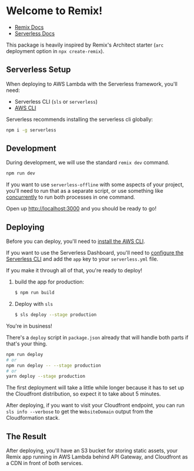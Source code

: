 # Welcome to Remix!

- [Remix Docs](https://remix.run/docs)
- [Serverless Docs](https://www.serverless.com/framework/docs)

This package is heavily inspired by Remix's Architect starter (`arc` deployment option in `npx create-remix`).


## Serverless Setup

When deploying to AWS Lambda with the Serverless framework, you'll need:

- Serverless CLI (`sls` or `serverless`)
- [AWS CLI](https://docs.aws.amazon.com/cli/latest/userguide/install-cliv2.html)

Serverless recommends installing the serverless cli globally:

```sh
npm i -g serverless
```

## Development

During development, we will use the standard `remix dev` command.

```sh
npm run dev
```

If you want to use `serverless-offline` with some aspects of your project, you'll need to run that as a separate script, or use something like [concurrently](https://npm.im/concurrently) to run both processes in one command.

Open up [http://localhost:3000](http://localhost:3000) and you should be ready to go!

## Deploying

Before you can deploy, you'll need to [install the AWS CLI](https://docs.aws.amazon.com/cli/latest/userguide/install-cliv2.html).

If you want to use the Serverless Dashboard, you'll need to [configure the Serverless CLI](https://www.serverless.com/framework/docs/getting-started/) and add the `app` key to your `serverless.yml` file.

If you make it through all of that, you're ready to deploy!

1. build the app for production:

   ```sh
   $ npm run build
   ```

2. Deploy with `sls`

   ```sh
   $ sls deploy --stage production
   ```

You're in business!

There's a `deploy` script in `package.json` already that will handle both parts if that's your thing.

```sh
npm run deploy
# or
npm run deploy -- --stage production
# or
yarn deploy --stage production
```

The first deployment will take a little while longer because it has to set up the Cloudfront distribution, so expect it to take about 5 minutes.

After deploying, if you want to visit your Cloudfront endpoint, you can run `sls info --verbose` to get the `WebsiteDomain` output from the Cloudformation stack.

## The Result

After deploying, you'll have an S3 bucket for storing static assets, your Remix app running in AWS Lambda behind API Gateway, and Cloudfront as a CDN in front of both services.
